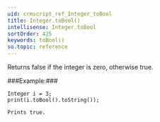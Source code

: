 ```yaml
---
uid: crmscript_ref_Integer_toBool
title: Integer.toBool()
intellisense: Integer.toBool
sortOrder: 425
keywords: toBool()
so.topic: reference
---
```


Returns false if the integer is zero, otherwise true.




###Example:###
    
    Integer i = 3;
    print(i.toBool().toString());
    
    Prints true.


